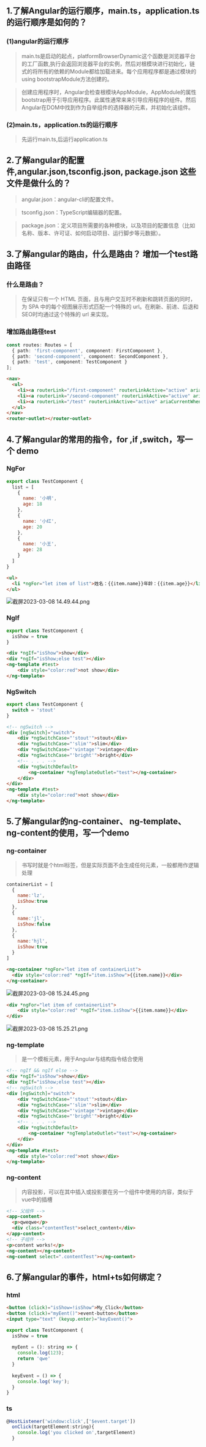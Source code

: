 ## 1.了解Angular的运行顺序，main.ts，application.ts的运行顺序是如何的？
### (1)angular的运行顺序
> main.ts是启动的起点，platformBrowserDynamic这个函数是浏览器平台的工厂函数,执行会返回浏览器平台的实例，然后对根模块进行初始化，链式的将所有的依赖的Module都给加载进来。每个应用程序都是通过模块的using bootstrapModule方法创建的。

> 创建应用程序时，Angular会检查根模块AppModule，AppModule的属性bootstrap用于引导应用程序。此属性通常来来引导应用程序的组件。然后Angular在DOM中找到作为自举组件的选择器的元素，并初始化该组件。

### (2)main.ts，application.ts的运行顺序
> 先运行main.ts,后运行application.ts

## 2.了解angular的配置件,angular.json,tsconfig.json, package.json 这些文件是做什么的？
> angular.json：angular-cli的配置文件。

> tsconfig.json：TypeScript编辑器的配置。

> package.json：定义项目所需要的各种模块，以及项目的配置信息（比如名称、版本、许可证、如何启动项目、运行脚步等元数据）。

## 3.了解angular的路由，什么是路由？ 增加一个test路由路径
### 什么是路由？
> 在保证只有一个 HTML 页面，且与用户交互时不刷新和跳转页面的同时，为 SPA 中的每个视图展示形式匹配一个特殊的 url。在刷新、前进、后退和SEO时均通过这个特殊的 url 来实现。

### 增加路由路径test
```typescript
const routes: Routes = [
  { path: 'first-component', component: FirstComponent },
  { path: 'second-component', component: SecondComponent },
  { path: 'test', component: TestComponent }
];
```
```html
<nav>
  <ul>
    <li><a routerLink="/first-component" routerLinkActive="active" ariaCurrentWhenActive="page">First Component</a></li>
    <li><a routerLink="/second-component" routerLinkActive="active" ariaCurrentWhenActive="page">Second Component</a></li>
    <li><a routerLink="/test" routerLinkActive="active" ariaCurrentWhenActive="page">My test</a></li>
  </ul>
</nav>
<router-outlet></router-outlet>
```
## 4.了解angular的常用的指令，for ,if ,switch，写一个 demo
### NgFor
```javascript
export class TestComponent {
  list = [
    {
      name: '小明',
      age: 18
    },
    {
      name: '小红',
      age: 20
    },
    {
      name: '小王',
      age: 28
    }
  ]
}
```
```html
<ul>
  <li *ngFor="let item of list">姓名：{{item.name}}年龄：{{item.age}}</li>
</ul>
```
![截屏2023-03-08 14.49.44.png](https://cdn.nlark.com/yuque/0/2023/png/32470501/1678258200269-72ce1f8d-c141-4ded-bddb-bd9dc12df80b.png#averageHue=%23e8e8e8&clientId=uecc1ee49-000f-4&from=drop&id=u45cbb5d3&name=%E6%88%AA%E5%B1%8F2023-03-08%2014.49.44.png&originHeight=93&originWidth=214&originalType=binary&ratio=1&rotation=0&showTitle=false&size=9338&status=done&style=none&taskId=ufb95100c-e021-4ace-8e56-97777a84a2c&title=)
### NgIf
```javascript
export class TestComponent {
  isShow = true
}
```
```html
<div *ngIf="isShow">show</div>
<div *ngIf="isShow;else test"></div>
<ng-template #test>
    <div style="color:red">not show</div>
</ng-template>
```
### NgSwitch
```javascript
export class TestComponent {
  switch = 'stout'
}
```
```html
<!-- ngSwitch -->
<div [ngSwitch]="switch">
    <div *ngSwitchCase="'stout'">stout</div>
    <div *ngSwitchCase="'slim'">slim</div>
    <div *ngSwitchCase="'vintage'">vintage</div>
    <div *ngSwitchCase="'bright'">bright</div>
    <!-- . . . -->
    <div *ngSwitchDefault>
        <ng-container *ngTemplateOutlet="test"></ng-container>
    </div>
</div>
<ng-template #test>
    <div style="color:red">not show</div>
</ng-template>
```
## 5.了解angular的ng-container、 ng-template、 ng-content的使用，写一个demo
### ng-container
> 书写时就是个html标签，但是实际页面不会生成任何元素，一般都用作逻辑处理

```javascript
containerList = [
  {
    name:'lz',
    isShow:true
  },
  {
    name:'jl',
    isShow:false
  },
  {
    name:'hjl',
    isShow:true
  }
]
```

```html
<ng-container *ngFor="let item of containerList">
  <div style="color:red" *ngIf="item.isShow">{{item.name}}</div>
</ng-container>
```
![截屏2023-03-08 15.24.45.png](https://cdn.nlark.com/yuque/0/2023/png/32470501/1678260296287-354d348a-d6d2-4bc0-a3b9-75bd9b17ad7a.png#averageHue=%23282d32&clientId=uecc1ee49-000f-4&from=drop&id=uae495a12&name=%E6%88%AA%E5%B1%8F2023-03-08%2015.24.45.png&originHeight=23&originWidth=435&originalType=binary&ratio=1&rotation=0&showTitle=false&size=9940&status=done&style=none&taskId=uf9a9c3cf-4c8b-4b4e-9cb5-f440e65aae4&title=)
```html
<div *ngFor="let item of containerList">
    <div style="color:red" *ngIf="item.isShow">{{item.name}}</div>
</div>
```
![截屏2023-03-08 15.25.21.png](https://cdn.nlark.com/yuque/0/2023/png/32470501/1678260328909-573fe077-a3ae-4b5b-a252-ffab75d97cfe.png#averageHue=%2323262a&clientId=uecc1ee49-000f-4&from=drop&id=u81fb8cfc&name=%E6%88%AA%E5%B1%8F2023-03-08%2015.25.21.png&originHeight=111&originWidth=468&originalType=binary&ratio=1&rotation=0&showTitle=false&size=18556&status=done&style=none&taskId=uc0864938-f886-49f9-a21d-a3c9b4ea1dd&title=)
### ng-template
> <ng-template> 是一个模板元素，用于Angular与结构指令结合使用

```html
<!-- ngIf && ngIf else -->
<div *ngIf="isShow">show</div>
<div *ngIf="isShow;else test"></div>
<!-- ngSwitch -->
<div [ngSwitch]="switch">
    <div *ngSwitchCase="'stout'">stout</div>
    <div *ngSwitchCase="'slim'">slim</div>
    <div *ngSwitchCase="'vintage'">vintage</div>
    <div *ngSwitchCase="'bright'">bright</div>
    <!-- . . . -->
    <div *ngSwitchDefault>
        <ng-container *ngTemplateOutlet="test"></ng-container>
    </div>
</div>
<ng-template #test>
    <div style="color:red">not show</div>
</ng-template>
```
### ng-content
> 内容投影，可以在其中插入或投影要在另一个组件中使用的内容，类似于vue中的插槽

```html
<!-- 父组件 -->
<app-content>
  <p>qweqwe</p>
  <div class="contentTest">select_content</div>
</app-content>
<!-- 子组件 -->
<p>content works!</p>
<ng-content></ng-content>
<ng-content select=".contentTest"></ng-content>
```
## 6.了解angular的事件，html+ts如何绑定？
### html
```html
<button (click)="isShow=!isShow">My_Click</button>
<button (click)="myEent()">event-button</button>
<input type="text" (keyup.enter)="keyEvent()">
```
```javascript
export class TestComponent {
  isShow = true
  
  myEent = (): string => {
    console.log(123);
    return 'qwe'
  }
  
  keyEvent = () => {
    console.log('key');
  }
}
```
### ts
```javascript
@HostListener('window:click',['$event.target'])
  onClick(targetElement:string){
    console.log('you clicked on',targetElement) 
  }
```
